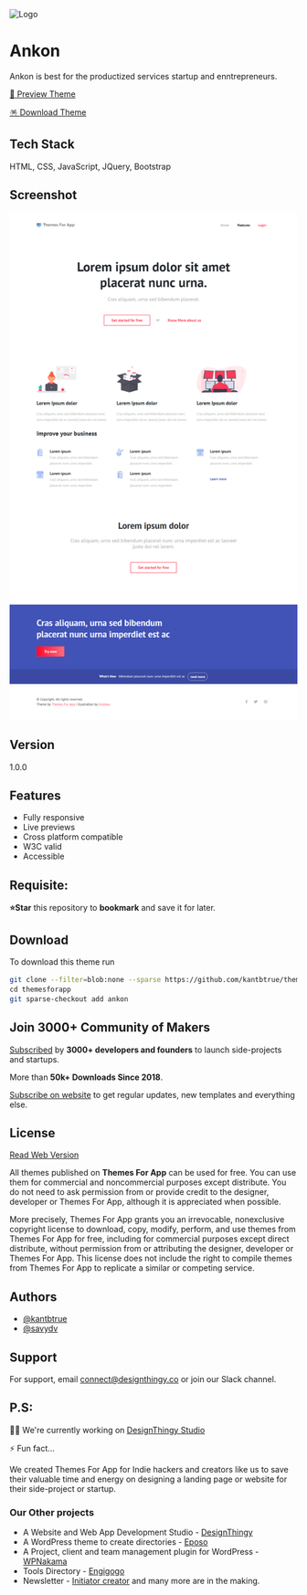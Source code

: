 ![Logo](https://themesfor.app/assets/images/logo.svg)

# Ankon

Ankon is best for the productized services startup and enntrepreneurs.

[👀 Preview Theme](https://themesfor.app/preview/ankon)

[🪅 Download Theme](#download)

## Tech Stack

HTML, CSS, JavaScript, JQuery, Bootstrap

## Screenshot

![Theme Screenshot](screenshot.png)

## Version

1.0.0

## Features

- Fully responsive
- Live previews
- Cross platform compatible
- W3C valid
- Accessible

## Requisite:

**⭐Star** this repository to **bookmark** and save it for later.

## Download

To download this theme run

```bash
git clone --filter=blob:none --sparse https://github.com/kantbtrue/themesforapp.git
cd themesforapp
git sparse-checkout add ankon
```

## Join 3000+ Community of Makers

[Subscribed](https://themesfor.app?utm_source=github-repo-description) by **3000+ developers and founders** to launch side-projects and startups.

More than **50k+ Downloads Since 2018**.

[Subscribe on website](https://themesfor.app) to get regular updates, new templates and everything else.

## License

[Read Web Version](https://themesfor.app/license.html)

All themes published on **Themes For App** can be used for free. You can use them for commercial and noncommercial purposes except distribute. You do not need to ask permission from or provide credit to the designer, developer or Themes For App, although it is appreciated when possible.

More precisely, Themes For App grants you an irrevocable, nonexclusive copyright license to download, copy, modify, perform, and use themes from Themes For App for free, including for commercial purposes except direct distribute, without permission from or attributing the designer, developer or Themes For App. This license does not include the right to compile themes from Themes For App to replicate a similar or competing service.

## Authors

- [@kantbtrue](https://www.twitter.com/kantbtrue)
- [@savydv](https://www.twitter.com/savydv)

## Support

For support, email connect@designthingy.co or join our Slack channel.

## P.S:

👩‍💻 We're currently working on [DesignThingy Studio](https://designthingy.co)

⚡️ Fun fact...

We created Themes For App for Indie hackers and creators like us to save their valuable time and energy on designing a landing page or website for their side-project or startup.

### Our Other projects

- A Website and Web App Development Studio - [DesignThingy](https://designthingy.co)
- A WordPress theme to create directories - [Eposo](https://qdonow.com/eposo-wordpress-theme/index.html)
- A Project, client and team management plugin for WordPress - [WPNakama](https://wpnakama.com)
- Tools Directory - [Engigogo](https://engigogo.com)
- Newsletter - [Initiator creator](https://initiatorcreator.com)
  and many more are in the making.
